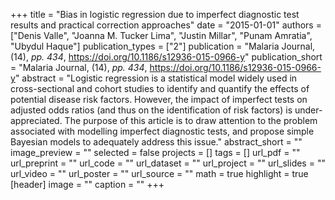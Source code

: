 +++
title = "Bias in logistic regression due to imperfect diagnostic test results and practical correction approaches"
date = "2015-01-01"
authors = ["Denis Valle", "Joanna M. Tucker Lima", "Justin Millar", "Punam Amratia", "Ubydul Haque"]
publication_types = ["2"]
publication = "Malaria Journal, (14), _pp. 434_, https://doi.org/10.1186/s12936-015-0966-y"
publication_short = "Malaria Journal, (14), _pp. 434_, https://doi.org/10.1186/s12936-015-0966-y"
abstract = "Logistic regression is a statistical model widely used in cross-sectional and cohort studies to identify and quantify the effects of potential disease risk factors. However, the impact of imperfect tests on adjusted odds ratios (and thus on the identification of risk factors) is under-appreciated. The purpose of this article is to draw attention to the problem associated with modelling imperfect diagnostic tests, and propose simple Bayesian models to adequately address this issue."
abstract_short = ""
image_preview = ""
selected = false
projects = []
tags = []
url_pdf = ""
url_preprint = ""
url_code = ""
url_dataset = ""
url_project = ""
url_slides = ""
url_video = ""
url_poster = ""
url_source = ""
math = true
highlight = true
[header]
image = ""
caption = ""
+++
